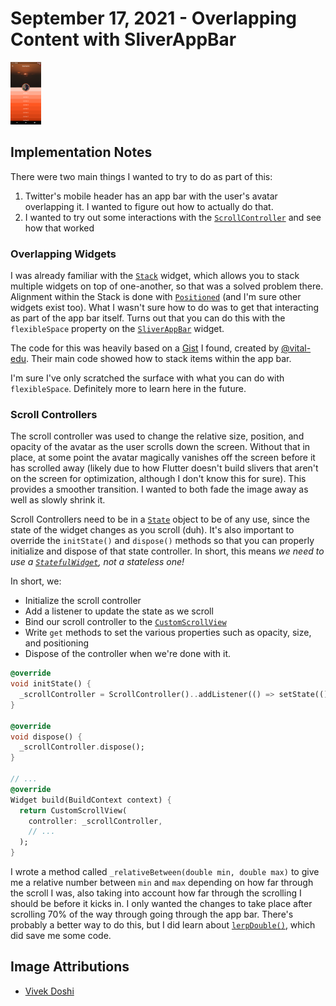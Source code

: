 # September 17, 2021 - Overlapping Content with SliverAppBar

<a href="images/20210917.png"><img alt="Result" src="images/20210917.png" height="100"></a>

## Implementation Notes

There were two main things I wanted to try to do as part of this:
1. Twitter's mobile header has an app bar with the user's avatar overlapping it. I wanted to figure
   out how to actually do that.
2. I wanted to try out some interactions with the [`ScrollController`](https://r.btdev.org/2a) and
   see how that worked

### Overlapping Widgets

I was already familiar with the [`Stack`](https://r.btdev.org/2b) widget, which allows you to stack
multiple widgets on top of one-another, so that was a solved problem there. Alignment within the
Stack is done with [`Positioned`](https://r.btdev.org/2c) (and I'm sure other widgets exist too).
What I wasn't sure how to do was to get that interacting as part of the app bar itself. Turns out
that you can do this with the `flexibleSpace` property on the [`SliverAppBar`](https://r.btdev.org/2d)
widget.

The code for this was heavily based on a [Gist](https://gist.github.com/vital-edu/e2976ad6ede98813b75ee44b1217cc96)
I found, created by [@vital-edu](https://gist.github.com/vital-edu). Their main code showed how to
stack items within the app bar.

I'm sure I've only scratched the surface with what you can do with `flexibleSpace`. Definitely more
to learn here in the future.

### Scroll Controllers

The scroll controller was used to change the relative size, position, and opacity of the avatar as
the user scrolls down the screen. Without that in place, at some point the avatar magically vanishes
off the screen before it has scrolled away (likely due to how Flutter doesn't build slivers that aren't
on the screen for optimization, although I don't know this for sure). This provides a smoother
transition. I wanted to both fade the image away as well as slowly shrink it. 

Scroll Controllers need to be in a [`State`](https://r.btdev.org/2e) object to be of any use, since
the state of the widget changes as you scroll (duh). It's also important to override the `initState()`
and `dispose()` methods so that you can properly initialize and dispose of that state controller. In
short, this means _we need to use a [`StatefulWidget`](https://r.btdev.org/2g), not a stateless one!_

In short, we:
* Initialize the scroll controller
* Add a listener to update the state as we scroll
* Bind our scroll controller to the [`CustomScrollView`](https://r.btdev.org/2f)
* Write `get` methods to set the various properties such as opacity, size, and positioning
* Dispose of the controller when we're done with it.

```dart
@override
void initState() {
  _scrollController = ScrollController()..addListener(() => setState(() {}));
}

@override
void dispose() {
  _scrollController.dispose();
}

// ...
@override
Widget build(BuildContext context) {
  return CustomScrollView(
    controller: _scrollController,
    // ...
  );
}
```

I wrote a method called `_relativeBetween(double min, double max)` to give me a relative number
between `min` and `max` depending on how far through the scroll I was, also taking into account how
far through the scrolling I should be before it kicks in. I only wanted the changes to take place
after scrolling 70% of the way through going through the app bar. There's probably a better way to
do this, but I did learn about [`lerpDouble()`](https://r.btdev.org/2h), which did save me some code.


## Image Attributions

* [Vivek Doshi](https://unsplash.com/photos/EdhmOmzBdoI)